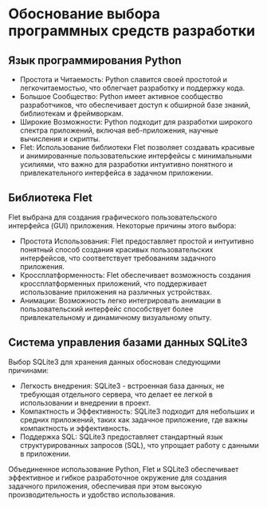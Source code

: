 # Обоснование выбора программных средств разработки

## Язык программирования Python

- Простота и Читаемость: Python славится своей простотой и легкочитаемостью, что облегчает разработку и поддержку кода.
- Большое Сообщество: Python имеет активное сообщество разработчиков, что обеспечивает доступ к обширной базе знаний, библиотекам и фреймворкам.
- Широкие Возможности: Python подходит для разработки широкого спектра приложений, включая веб-приложения, научные вычисления и скрипты.
- Flet: Использование библиотеки Flet позволяет создавать красивые и анимированные пользовательские интерфейсы с минимальными усилиями, что важно для разработки интуитивно понятного и привлекательного интерфейса в задачном приложении.


## Библиотека Flet
Flet выбрана для создания графического пользовательского интерфейса (GUI) приложения. Некоторые причины этого выбора:
- Простота Использования: Flet предоставляет простой и интуитивно понятный способ создания красивых пользовательских интерфейсов, что соответствует требованиям задачного приложения.
- Кроссплатформенность: Flet обеспечивает возможность создания кроссплатформенных приложений, что поддерживает использование приложения на различных устройствах.
- Анимации: Возможность легко интегрировать анимации в пользовательский интерфейс способствует более привлекательному и динамичному визуальному опыту.


## Система управления базами данных SQLite3
Выбор SQLite3 для хранения данных обоснован следующими причинами:
- Легкость внедрения: SQLite3 - встроенная база данных, не требующая отдельного сервера, что делает ее легкой в использовании и внедрении в проект.
- Компактность и Эффективность: SQLite3 подходит для небольших и средних приложений, таких как задачное приложение, где важны компактность и эффективность.
- Поддержка SQL: SQLite3 предоставляет стандартный язык структурированных запросов (SQL), что упрощает работу с данными в приложении.


Объединенное использование Python, Flet и SQLite3 обеспечивает эффективное и гибкое разработочное окружение для создания задачного приложения, обеспечивая при этом высокую производительность и удобство использования.
